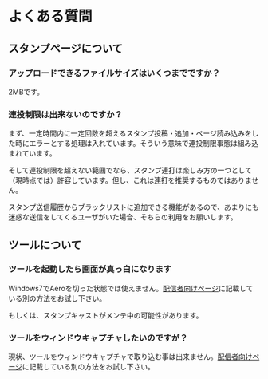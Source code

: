 # よくある質問

## スタンプページについて

### アップロードできるファイルサイズはいくつまでですか？

2MBです。

### 連投制限は出来ないのですか？

まず、一定時間内に一定回数を超えるスタンプ投稿・追加・ページ読み込みをした時にエラーとする処理は入れています。そういう意味で連投制限事態は組み込まれています。

そして連投制限を超えない範囲でなら、スタンプ連打は楽しみ方の一つとして（現時点では）許容しています。但し、これは連打を推奨するものではありません。

スタンプ送信履歴からブラックリストに追加できる機能があるので、あまりにも迷惑な送信をしてくるユーザがいた場合、そちらの利用をお願いします。

## ツールについて

### ツールを起動したら画面が真っ白になります

Windows7でAeroを切った状態では使えません。[配信者向けページ](./forBroadcaster.md)に記載している別の方法をお試し下さい。

もしくは、スタンプキャストがメンテ中の可能性があります。

### ツールをウィンドウキャプチャしたいのですが？

現状、ツールをウィンドウキャプチャで取り込む事は出来ません。[配信者向けページ](./forBroadcaster.md)に記載している別の方法をお試し下さい。

